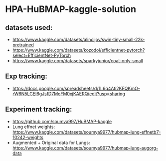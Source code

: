 # HPA-HuBMAP-kaggle-solution

## datasets used:
- https://www.kaggle.com/datasets/alincijov/swin-tiny-small-22k-pretrained
- https://www.kaggle.com/datasets/kozodoi/efficientnet-pytorch?select=EfficientNet-PyTorch
- https://www.kaggle.com/datasets/sparkyjunior/coat-only-small

## Exp tracking:
- https://docs.google.com/spreadsheets/d/1L6q4Ati2KEQKmO-rW6N5LGEI6gJsfD7MoFM0xjKAERQ/edit?usp=sharing

## Experiment tracking:
- https://github.com/soumya997/HuBMAP-kaggle
- Lung effnet weights: https://www.kaggle.com/datasets/soumya9977/hubmap-lung-effnetb7-10242-weights
- Augmented + Original data for Lungs: https://www.kaggle.com/datasets/soumya9977/hubmap-lung-augorg-data
